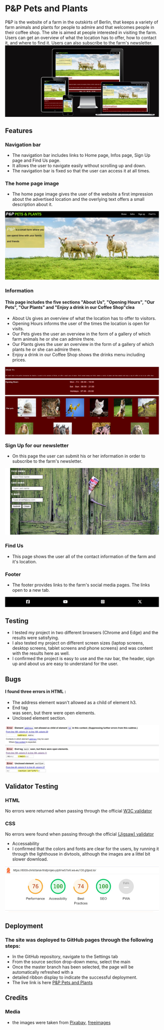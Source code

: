 # P&P Pets and Plants

 P&P is the website of a farm in the outskirts of Berlin, that keeps a variety of farm animals and plants for people to admire and that welcomes people in their coffee shop. The site is aimed at people interested in visiting the farm. Users can get an overview of what the location has to offer, how to contact it, and where to find it. Users can also subscribe to the farm's newsletter. 
<img src="assets/images/capture.jpg">

## Features

### Navigation bar

- The navigation bar includes links to Home page, Infos page, Sign Up page and Find Us page.
- It allows the user to navigate easily without scrolling up and down. 
- The navigation bar is fixed so that the user can access it at all times. 

### The home page image

- The home page image gives the user of the website a first impression about the advertised location and the overlying text offers a small description about it. 
<img src="assets/images/capture4.jpg">

### Information

#### This page includes the five sections "About Us", "Opening Hours", "Our Pets", "Our Plants" and "Enjoy a drink in our Coffee Shop"clea

- About Us gives an overview of what the location has to offer to visitors.
- Opening Hours informs the user of the times the location is open for visits.
- Our Pets gives the user an overview in the form of a gallery of which farm animals he or she can admire there.
- Our Plants gives the user an overview in the form of a gallery of which plants he or she can admire there.
- Enjoy a drink in our Coffee Shop shows the drinks menu including prices.
<img src="assets/images/capture5.jpg">

### Sign Up for our newsletter

- On this page the user can submit his or her information in order to subscribe to the farm's newsletter. 
<img src="assets/images/capture6.jpg">

### Find Us

- This page shows the user all of the contact information of the farm and it's location.

### Footer

- The footer provides links to the farm's social media pages. The links open to a new tab. 
<img src="assets/images/cpture7.jpg">

## Testing

- I tested my project in two different browsers (Chrome and Edge) and the results were satisfying.
- I also tested my project on different screen sizes (laptop screens, desktop screens, tablet screens and phone screens) and was content with the results here as well.
- I confirmed the project is easy to use and the nav bar, the header, sign up and about us are easy to understand for the user. 

## Bugs

#### I found three errors in HTML :

- The address element wasn't allowed as a child of element h3.
- End tag <main> was seen, but there were open elements.
- Unclosed element section.

<img src="assets/images/capture2.jpg">

## Validator Testing

### HTML 
 No errors were returned when passing through the official [W3C validator](https://validator.w3.org/nu/?doc=https%3A%2F%2Fchristianalamassi.github.io%2FFirstProjectGitpod%2F)

### CSS
No errors were found when passing through the official [(Jigsaw) validator](https://validator.w3.org/nu/?doc=https%3A%2F%2Fchristianalamassi.github.io%2FFirstProjectGitpod%2F)

- Accessability 
- I confirmed that the colors and fonts are clear for the users, by running it through the lighthouse in divtools, although the images are a littel bit slower download.
<img src="assets/images/capture0.jpg">

## Deployment

### The site was deployed to GitHub pages through the following steps:
- In the GitHub repository, navigate to the Settings tab
- From the source section drop-down menu, select the main
- Once the master branch has been selected, the page will be automatically refreshed with a 
- detailed ribbon display to indicate the successful deployment.
- The live link is here [P&P Pets and Plants](https://christianalamassi.github.io/FirstProjectGitpod/)

## Credits

### Media
- the images were taken from [Pixabay](https://pixabay.com/), [freeimages](https://www.freeimages.com/)